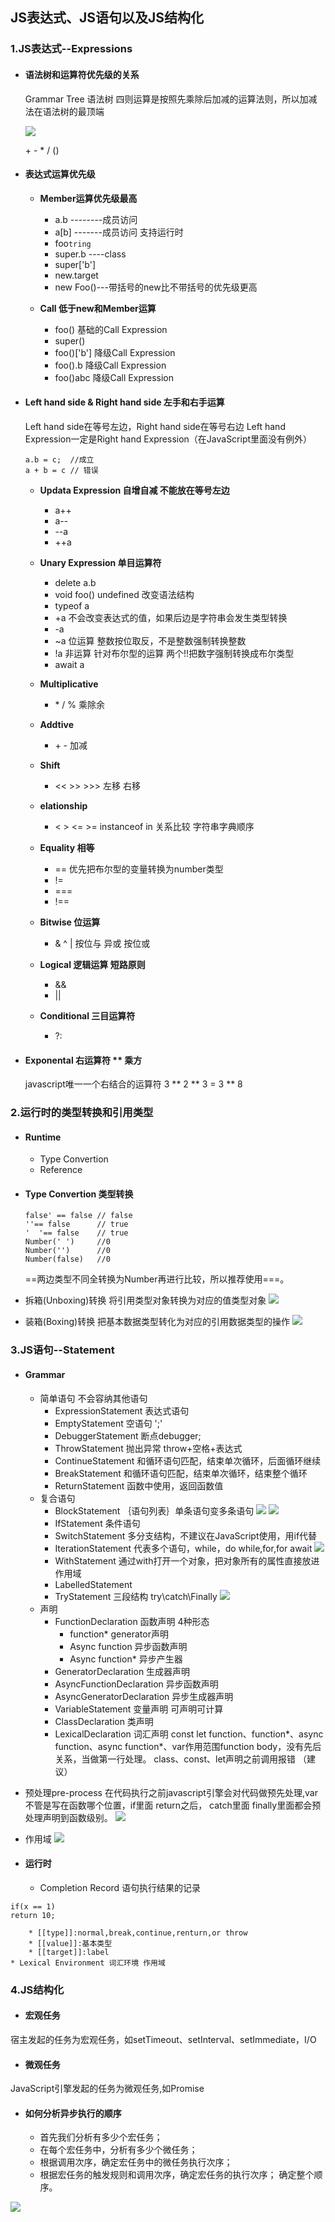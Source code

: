 ## JS表达式、JS语句以及JS结构化

### 1.JS表达式--Expressions
* #### 语法树和运算符优先级的关系
	 Grammar Tree 语法树 四则运算是按照先乘除后加减的运算法则，所以加减法在语法树的最顶端
	 
	 ![](https://raw.githubusercontent.com/midsummer-j/Frontend-02-Template/master/week03/img/grammar_tree.png)
	 
	\+ \-
	\* \/
	()

* #### 表达式运算优先级
	 * **Member运算优先级最高**
	 	 * a.b --------成员访问
		 * a[b] -------成员访问 支持运行时
		 * foo`tring`
		 * super.b ----class
		 * super['b']
		 * new.target
		 * new Foo()---带括号的new比不带括号的优先级更高
		
	 * **Call 低于new和Member运算**
		 * foo() 基础的Call Expression
		 * super()
		 * foo()['b'] 降级Call Expression
		 * foo().b 降级Call Expression
		 * foo()abc 降级Call Expression
		

* #### Left hand side & Right hand side 左手和右手运算
	Left hand side在等号左边，Right hand side在等号右边
	Left hand Expression一定是Right hand Expression（在JavaScript里面没有例外）
	```
    a.b = c;  //成立
    a + b = c // 错误
    ```
	 * **Updata Expression 自增自减 不能放在等号左边**
		 * a++
		 * a--
		 * --a
		 * ++a

	 *  **Unary Expression 单目运算符**
		 * delete a.b
		 * void foo() undefined 改变语法结构
		 * typeof a
		 * +a  不会改变表达式的值，如果后边是字符串会发生类型转换
		 * -a
		 * ~a 位运算 整数按位取反，不是整数强制转换整数
		 * !a 非运算 针对布尔型的运算 两个!!把数字强制转换成布尔类型
		 * await a
	 * **Multiplicative**
        * \* / % 乘除余
	 * **Addtive**
        * \+ - 加减
	 * **Shift**
        * << >> >>> 左移 右移
	 * **elationship**
        * < > <= >= instanceof in 关系比较
		字符串字典顺序
	 * **Equality 相等**
        * == 优先把布尔型的变量转换为number类型
        * !=
        * ===
        * !==
	 * **Bitwise 位运算**
        * & ^ | 按位与 异或 按位或
	 * **Logical 逻辑运算 短路原则**
        * &&
        * ||
	 * **Conditional 三目运算符**
        * ?:

* #### Exponental 右运算符 ** 乘方
	javascript唯一一个右结合的运算符 3 \*\* 2 \*\* 3 = 3 \*\* 8

### 2.运行时的类型转换和引用类型

* #### Runtime
    * Type Convertion
    * Reference
    
* #### Type Convertion 类型转换
    ```
    false' == false // false
    ''== false      // true
    '  '== false    // true
    Number(' ')     //0
    Number('')      //0
    Number(false)   //0
    ```
    ==两边类型不同全转换为Number再进行比较，所以推荐使用===。
	
* 拆箱(Unboxing)转换
将引用类型对象转换为对应的值类型对象
![](https://raw.githubusercontent.com/midsummer-j/Frontend-02-Template/master/week03/img/unboxing.png)
* 装箱(Boxing)转换
把基本数据类型转化为对应的引用数据类型的操作
![](https://raw.githubusercontent.com/midsummer-j/Frontend-02-Template/master/week03/img/boxing.png)

### 3.JS语句--Statement

* #### Grammar
	* 简单语句   不会容纳其他语句
		*  ExpressionStatement 表达式语句 
		*  EmptyStatement      空语句 ';'
		*  DebuggerStatement   断点debugger;
		*  ThrowStatement      抛出异常 throw+空格+表达式
		* ContinueStatement    和循环语句匹配，结束单次循环，后面循环继续
		* BreakStatement       和循环语句匹配，结束单次循环，结束整个循环
		* ReturnStatement      函数中使用，返回函数值
	* 复合语句   
		* BlockStatement ｛语句列表｝单条语句变多条语句
![](https://raw.githubusercontent.com/midsummer-j/Frontend-02-Template/master/week03/img/block.png)
![](https://raw.githubusercontent.com/midsummer-j/Frontend-02-Template/master/week03/img/tag.png)
		* IfStatement  条件语句
		* SwitchStatement 多分支结构，不建议在JavaScript使用，用if代替
		* IterationStatement 代表多个语句，while，do while,for,for await
![](https://raw.githubusercontent.com/midsummer-j/Frontend-02-Template/master/week03/img/Iteration.png)
		* WithStatement 通过with打开一个对象，把对象所有的属性直接放进作用域
		* LabelledStatement
		* TryStatement 三段结构 try\catch\Finally
![](https://raw.githubusercontent.com/midsummer-j/Frontend-02-Template/master/week03/img/try.png)
	* 声明 
		* FunctionDeclaration 函数声明 4种形态 
			* function* generator声明
			* Async function 异步函数声明
			* Async function* 异步产生器
		* GeneratorDeclaration 生成器声明
		* AsyncFunctionDeclaration 异步函数声明
		* AsyncGeneratorDeclaration 异步生成器声明
		* VariableStatement 变量声明 可声明可计算
		* ClassDeclaration 类声明
		* LexicalDeclaration 词汇声明 const let
function、function*、async function、async function*、var作用范围function body，没有先后关系，当做第一行处理。
class、const、let声明之前调用报错 （建议）

* 预处理pre-process
在代码执行之前javascript引擎会对代码做预先处理,var不管是写在函数哪个位置，if里面 return之后， catch里面 finally里面都会预处理声明到函数级别。
![](https://raw.githubusercontent.com/midsummer-j/Frontend-02-Template/master/week03/img/pre_process.png)
* 作用域
![](https://raw.githubusercontent.com/midsummer-j/Frontend-02-Template/master/week03/img/scope.png)

* #### 运行时
	* Completion Record 语句执行结果的记录
```
if(x == 1)
return 10;
```
		* [[type]]:normal,break,continue,renturn,or throw
		* [[value]]:基本类型
		* [[target]]:label
	* Lexical Environment 词汇环境 作用域

### 4.JS结构化
* #### 宏观任务
宿主发起的任务为宏观任务，如setTimeout、setInterval、setImmediate，I/O
* #### 微观任务
JavaScript引擎发起的任务为微观任务,如Promise

* #### 如何分析异步执行的顺序
	* 首先我们分析有多少个宏任务；
	* 在每个宏任务中，分析有多少个微任务；
	* 根据调用次序，确定宏任务中的微任务执行次序；
	* 根据宏任务的触发规则和调用次序，确定宏任务的执行次序；
确定整个顺序。

![](https://raw.githubusercontent.com/midsummer-j/Frontend-02-Template/master/week03/img/task.png)
